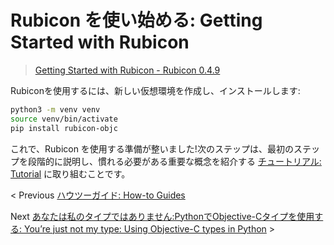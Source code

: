 # Rubicon を使い始める: Getting Started with Rubicon

> [Getting Started with Rubicon - Rubicon 0.4.9](https://rubicon-objc.readthedocs.io/en/stable/how-to/get-started.html)


Rubiconを使用するには、新しい仮想環境を作成し、インストールします:

```sh
python3 -m venv venv
source venv/bin/activate
pip install rubicon-objc
```

これで、Rubicon を使用する準備が整いました!次のステップは、最初のステップを段階的に説明し、慣れる必要がある重要な概念を紹介する [チュートリアル: Tutorial](./Tutorials/index.md) に取り組むことです。


< Previous [ハウツーガイド: How-to Guides](../HowToGuides/index.md)

Next [あなたは私のタイプではありません:PythonでObjective-Cタイプを使用する: You’re just not my type: Using Objective-C types in Python](./02_typeMapping.md) >
